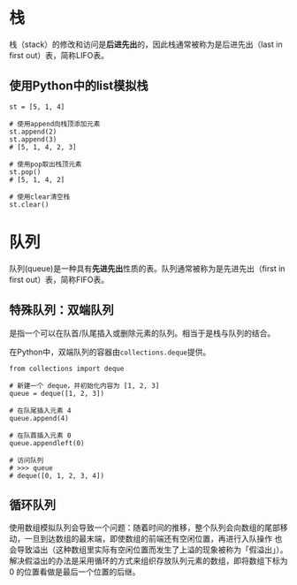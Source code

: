 # 栈
栈（stack）的修改和访问是**后进先出**的，因此栈通常被称为是后进先出（last in first out）表，简称LIFO表。  
## 使用Python中的list模拟栈
```
st = [5, 1, 4]

# 使用append向栈顶添加元素
st.append(2)
st.append(3)
# [5, 1, 4, 2, 3]

# 使用pop取出栈顶元素
st.pop()
# [5, 1, 4, 2]

# 使用clear清空栈
st.clear()
```

# 队列
队列(queue)是一种具有**先进先出**性质的表。队列通常被称为是先进先出（first in first out）表，简称FIFO表。  
## 特殊队列：双端队列
是指一个可以在队首/队尾插入或删除元素的队列。相当于是栈与队列的结合。  

在Python中，双端队列的容器由`collections.deque`提供。  
```
from collections import deque

# 新建一个 deque，并初始化内容为 [1, 2, 3]
queue = deque([1, 2, 3])

# 在队尾插入元素 4
queue.append(4)

# 在队首插入元素 0
queue.appendleft(0)

# 访问队列
# >>> queue
# deque([0, 1, 2, 3, 4])
```

## 循环队列
使用数组模拟队列会导致一个问题：随着时间的推移，整个队列会向数组的尾部移动，一旦到达数组的最末端，即使数组的前端还有空闲位置，再进行入队操作
也会导致溢出（这种数组里实际有空闲位置而发生了上溢的现象被称为「假溢出」）。  
解决假溢出的办法是采用循环的方式来组织存放队列元素的数组，即将数组下标为 0 的位置看做是最后一个位置的后继。  




